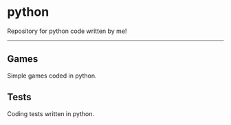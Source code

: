 # python

Repository for python code written by me!

---

## Games
Simple games coded in python.

## Tests
Coding tests written in python.

